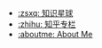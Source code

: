 
* [:zsxq: 知识星球](https://wx.zsxq.com/dweb2/index/group/88518421841542)
* [:zhihu: 知乎专栏](https://zhuanlan.zhihu.com/iccad)
* [:aboutme: About Me](./ABOUTME.md)
